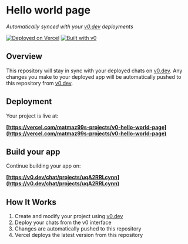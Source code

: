# Hello world page

*Automatically synced with your [v0.dev](https://v0.dev) deployments*

[![Deployed on Vercel](https://img.shields.io/badge/Deployed%20on-Vercel-black?style=for-the-badge&logo=vercel)](https://vercel.com/matmaz99s-projects/v0-hello-world-page)
[![Built with v0](https://img.shields.io/badge/Built%20with-v0.dev-black?style=for-the-badge)](https://v0.dev/chat/projects/uqA2RRLcynn)

## Overview

This repository will stay in sync with your deployed chats on [v0.dev](https://v0.dev).
Any changes you make to your deployed app will be automatically pushed to this repository from [v0.dev](https://v0.dev).

## Deployment

Your project is live at:

**[https://vercel.com/matmaz99s-projects/v0-hello-world-page](https://vercel.com/matmaz99s-projects/v0-hello-world-page)**

## Build your app

Continue building your app on:

**[https://v0.dev/chat/projects/uqA2RRLcynn](https://v0.dev/chat/projects/uqA2RRLcynn)**

## How It Works

1. Create and modify your project using [v0.dev](https://v0.dev)
2. Deploy your chats from the v0 interface
3. Changes are automatically pushed to this repository
4. Vercel deploys the latest version from this repository